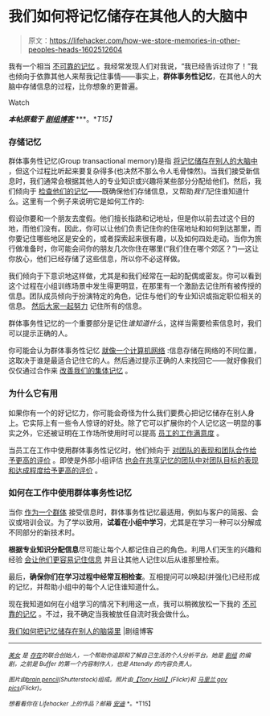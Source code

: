 # 我们如何将记忆储存在其他人的大脑中

> 原文：<https://lifehacker.com/how-we-store-memories-in-other-peoples-heads-1602512604>

我有一个相当 [不可靠的记忆](http://blog.pickcrew.com/the-science-of-memory-and-some-uncommon-tricks-you-can-do-to-enhance-it/) 。我经常发现人们对我说，“我已经告诉过你了！”我也倾向于依靠其他人来帮我记住事情——事实上，**群体事务性记忆**，在其他人的大脑中存储信息的过程，比你想象的更普遍。

Watch

***本帖原载于*** [***剧组博客***](http://blog.pickcrew.com/how-we-store-memories-in-other-peoples-heads-to-improve-our-teamwork/) ***。**T15】*

### 存储记忆

群体事务性记忆(Group transactional memory)是指 [将记忆储存在别人的大脑中](http://medicalxpress.com/news/2011-08-couples-collaborative-dialogue-memory.html) ，但这个过程比听起来要复杂得多(也决然不那么令人毛骨悚然)。当我们接受新信息时，我们通常会根据其他人的专业知识或兴趣将某些部分分配给他们。然后，我们倾向于 [检查他们的记忆](http://gom.sagepub.com/content/25/4/373)——既确保他们存储信息，又帮助*我们*记住谁知道什么。这里有一个例子来说明它是如何工作的:

假设你要和一个朋友去度假。他们擅长指路和记地址，但是你以前去过这个目的地，而他们没有。因此，你可以让他们负责记住你的住宿地址和如何到达那里，而你要记住哪些地区是安全的，或者探索起来很有趣，以及如何四处走动。当你为旅行做准备时，你可能会问你的朋友几次你住在哪里(“我们住在哪个郊区？”)—这让你放心，他们已经存储了这些信息，所以你不必这样做。

我们倾向于下意识地这样做，尤其是和我们经常在一起的配偶或密友。你可以看到这个过程在小组训练场景中发生得更明显，在那里有一个激励去记住所有被传授的信息。团队成员倾向于扮演特定的角色，记住与他们的专业知识或指定职位相关的信息。 [然后大家一起努力](http://gom.sagepub.com/content/25/4/373) 记住所有的信息。

群体事务性记忆的一个重要部分是记住*谁知道什么*，这样当需要检索信息时，我们可以提示正确的人。

你可能会认为群体事务性记忆 [就像一个计算机网络](http://guilfordjournals.com/doi/abs/10.1521/soco.1995.13.3.319) :信息存储在网络的不同位置，这取决于谁是最适合记住它的人。然后通过提示正确的人来找回它——就好像我们仅仅通过合作来 [改善我们的集体记忆](https://lifehacker.com/how-to-train-your-brain-and-boost-your-memory-like-a-us-5897708) 。

### 为什么它有用

如果你有一个的好记忆力，你可能会奇怪为什么我们要费心把记忆储存在别人身上。它实际上有一些令人惊讶的好处。除了它可以扩展你的个人记忆这一明显的事实之外，它还被证明在工作场所使用时可以提高 [员工的工作满意度](http://bja.oxfordjournals.org/content/100/3/327) 。

当员工在工作中使用群体事务性记忆时，他们倾向于 [对团队的表现和团队合作给予更高的评价](http://bja.oxfordjournals.org/content/100/3/327) 。即使是外部小组评估 [也会在共享记忆的团队中对团队目标的表现和达成程度给予更高的评价](http://psycnet.apa.org/?&fa=main.doiLanding&doi=10.1037/0021-9010.88.5.866) 。

### 如何在工作中使用群体事务性记忆

当你 [作为一个群体](http://psp.sagepub.com/content/21/4/384) 接受信息时，群体事务性记忆最适用，例如与客户的简报、会议或培训会议。为了学以致用，**试着在小组中学习**，尤其是在学习一种可以分解成不同部分的新技术时。

**根据专业知识分配信息**尽可能让每个人都记住自己的角色。利用人们天生的兴趣和经验 [会让他们更容易记住信息](http://www.ncbi.nlm.nih.gov/pubmed/11761309) 并且让其他人记住以后从谁那里检索。

最后，**确保你们在学习过程中经常互相检查**。互相提问可以唤起(并强化)已经形成的记忆，并帮助小组中的每个人记住谁知道什么。

现在我知道如何在小组学习的情况下利用这一点，我可以稍微放松一下我的 [不可靠的记忆](https://lifehacker.com/why-your-memory-sucks-and-what-you-can-do-about-it-596782066) 。不过，我不确定当我被放任自流时我会做什么。

[我们如何把记忆储存在别人的脑袋里](http://blog.pickcrew.com/how-we-store-memories-in-other-peoples-heads-to-improve-our-teamwork/) |剧组博客

* * *

[<small>*美女*</small>](https://twitter.com/bellebcooper) <small>*是*</small> [<small>*存在*</small>](https://exist.io/)<small>*的联合创始人，一个帮助你追踪和了解自己生活的个人分析平台。她是*</small> [<small>*剧组*</small>](http://pickcrew.com/) <small>*的编剧，之前是 Buffer 的第一个内容制作人，也是 Attendly 的内容负责人。*</small>

<small>*图片由*</small>[<small>*brain pencil*</small>](http://www.shutterstock.com/pic.mhtml?id=195921536&src=id)<small>*(Shutterstock)组成。照片由*</small>[<small>*【Tony Hall】*</small>](https://www.flickr.com/photos/anotherphotograph/3649500513)<small>*(Flickr)和*</small> [<small>*马里兰 gov pics*</small>](https://www.flickr.com/photos/mdgovpics/11049120846)<small>*(Flickr)。*</small>

<small>*想看看你在 Lifehacker 上的作品？邮箱*</small> [<small>*安迪*</small>](mailto:andy@lifehacker.com) <small>*。*T15】</small>